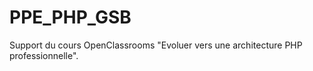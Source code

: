 # PPE_PHP_GSB

Support du cours OpenClassrooms "Evoluer vers une architecture PHP professionnelle".
